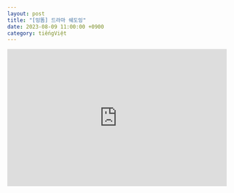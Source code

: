 ```yaml
---
layout: post
title: "[밍똠] 드라마 쉐도잉"
date: 2023-08-09 11:00:00 +0900
category: tiếngViệt
---
```


<iframe width="100%" height="315" src="https://www.youtube.com/embed/OYL-weeDDoQ" title="YouTube video player" frameborder="0" allow="accelerometer; autoplay; clipboard-write; encrypted-media; gyroscope; picture-in-picture; web-share" allowfullscreen></iframe>
